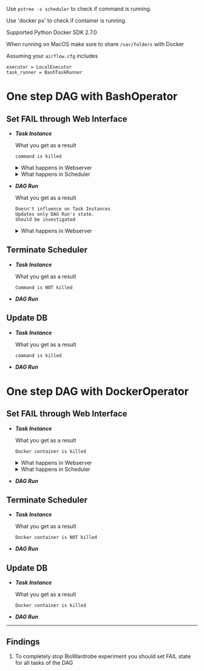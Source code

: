 Use `pstree -s scheduler` to check if command is running.

Use 'docker ps' to check if container is running.

Supported Python Docker SDK 2.7.0

When running on MacOS make sure to share `/var/folders` with Docker

Assuming your `airflow.cfg` includes
      
  ```
  executor = LocalExecutor
  task_runner = BashTaskRunner
  ```


# One step DAG with BashOperator 

## Set FAIL through Web Interface

- ***Task Instance***
  
  What you get as a result
  
    ```
    command is killed
    ```

  <details>
    <summary>What happens in Webserver</summary>
        
      POST to http://0.0.0.0:8080/admin/taskinstance/action/
      Data:
          csrf_token: string
          url: /admin/taskinstance/
          action: set_failed
          rowid: task_id,dag_id,execution_date
        
      # When calling the funtction ids = rowid
      def action_set_failed(self, ids)  # airflow/www/views.py:2644
        
      # When calling the funtction ids = rowid and target_state = State.FAILED
      def set_task_instance_state(self, ids, target_state, session=None)  # airflow/www/views.py:2699
        
      # SQL equivalent, execution_date should look like "2018-11-04 19:00:00.000000"
      UPDATE task_instance
      SET state="failed"
      WHERE task_id="task_id" AND
            dag_id="dag_id" AND
            execution_date="execution_date"
        
  </details>

  <details>
    <summary>What happens in Scheduler</summary>
        
      # Monitore DB state 
        def heartbeat_callback(self, session=None)  # airflow/jobs.py:2646
      
      # If state is changed, initiate task termination
        self.task_runner.terminate()  # airflow/jobs.py:2682
     
      # Depending on a task_runner type, proceed with termination further
        def terminate(self)  # airflow/task/task_runner/base_task_runner.py:39
             
      # Send SIGTERM to all childrens and grandchildren. After timeout sends SIGKILL
        def reap_process_group(pid, log, sig=signal.SIGTERM, timeout=DEFAULT_TIME_TO_WAIT_AFTER_SIGTERM)  # airflow/utils/helpers.py:217
      
      # Catch SIGTERM from TaskInstance class
        def signal_handler(signum, frame)  # airflow/models.py:1609
      
      # Send SIGTERM signal to bash process group 
        def on_kill(self)  # airflow/operators/bash_operator.py:123
        
  </details>
        
- ***DAG Run***

  What you get as a result

    ```
    Doesn't influence on Task Instances
    Updates only DAG Run's state.
    Should be investigated
    ```

  <details>
    <summary>What happens in Webserver</summary>
        
      POST to http://0.0.0.0:8080/admin/dagrun/action/
      Data:
          csrf_token: string
          url: /admin/dagrun/
          action: set_failed
          rowid: 1
                  
      # When calling the function ids = rowid corresponds to id from dag_run table
      def action_set_failed(self, ids)  # airflow/www/views.py:2561
        
      # When calling the function ids = rowid corresponds to id from dag_run table and target_state = State.FAILED
      def set_dagrun_state(self, ids, target_state, session=None)  # airflow/www/views.py:2569
        
      # SQL equivalent, end_date is taken as timezone.utcnow(). In SQL it should look like "2018-11-04 19:00:00.000000"
      UPDATE dag_run
      SET state="failed", end_date="end_date"
      WHERE id=int
        
  </details>



## Terminate Scheduler

- ***Task Instance***

  What you get as a result
  
    ```
    Command is NOT killed
    ```

- ***DAG Run***

## Update DB

- ***Task Instance***

  What you get as a result
  
    ```
    command is killed
    ```

- ***DAG Run***

# One step DAG with DockerOperator
 
## Set FAIL through Web Interface

- ***Task Instance***
  
  What you get as a result
  
    ```
    Docker container is killed
    ```

  <details>
    <summary>What happens in Webserver</summary>
        
      POST to http://0.0.0.0:8080/admin/taskinstance/action/
      Data:
          csrf_token: string
          url: /admin/taskinstance/
          action: set_failed
          rowid: task_id,dag_id,execution_date
    
      # Call airflow/www/views.py:2644 where ids = rowid
      def action_set_failed(self, ids)
     
      # Call airflow/www/views.py:2699 where ids = rowid and target_state = State.FAILED
      def set_task_instance_state(self, ids, target_state, session=None)
    
      # Execute, execution_date should look like "2018-11-04 19:00:00.000000"
      UPDATE task_instance
      SET state="failed"
      WHERE task_id="task_id" AND
            dag_id="dag_id" AND
            execution_date="execution_date"
        
  </details>

  <details>
    <summary>What happens in Scheduler</summary>
        
      # Monitore DB state 
        def heartbeat_callback(self, session=None)  # airflow/jobs.py:2646
      
      # If state is changed, initiate task termination
        self.task_runner.terminate()  # airflow/jobs.py:2682
     
      # Depending on a task_runner type, proceed with termination further
        def terminate(self)  # airflow/task/task_runner/base_task_runner.py:39
             
      # Send SIGTERM to all childrens and grandchildren. After timeout sends SIGKILL
        def reap_process_group(pid, log, sig=signal.SIGTERM, timeout=DEFAULT_TIME_TO_WAIT_AFTER_SIGTERM)  # airflow/utils/helpers.py:217
      
      # Catch SIGTERM from TaskInstance class
        def signal_handler(signum, frame)  # airflow/models.py:1609
      
      # Call stop to the running container through Docker API
        def on_kill(self)  # airflow/operators/docker_operator.py:236
        
  </details>

- ***DAG Run***
  
## Terminate Scheduler

- ***Task Instance***

  What you get as a result
  
    ```
    Docker container is NOT killed
    ```

- ***DAG Run***

## Update DB

- ***Task Instance***

  What you get as a result
  
    ```
    Docker container is killed
    ```

- ***DAG Run***

-------------
Findings
-------------
1. To completely stop BioWardrobe experiment you should set FAIL state for all tasks of the DAG